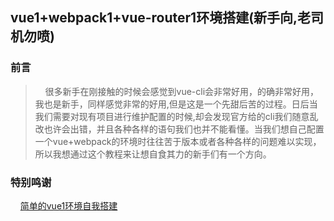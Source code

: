 ## vue1+webpack1+vue-router1环境搭建(新手向,老司机勿喷)

### 前言
>&nbsp;&nbsp;&nbsp;&nbsp;很多新手在刚接触的时候会感觉到vue-cli会非常好用，的确非常好用，我也是新手，同样感觉非常的好用,但是这是一个先甜后苦的过程。日后当我们需要对现有项目进行维护配置的时候,却会发现官方给的cli我们随意乱改也许会出错，并且各种各样的语句我们也并不能看懂。当我们想自己配置一个vue+webpack的环境时往往苦于版本或者各种各样的问题难以实现，所以我想通过这个教程来让想自食其力的新手们有一个方向。


### 特别鸣谢
&nbsp;&nbsp;&nbsp;&nbsp;[简单的vue1环境自我搭建](http://www.qinshenxue.com/article/20160806114423.html)
